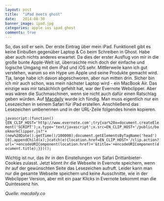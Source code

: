```yaml
---
layout: post
title:  "iPad meets ghost"
date:   2014-08-30 
banner_image: ipad.jpg
categories: apple ios ipad ghost
comments: true
---
```

So, das soll er sein. Der erste Eintrag über mein iPad. 
Funktionell gibt es keine Einbußen gegenüber Laptop & Co beim Schreiben in Ghost. Habe aber auch nichts anderes erwartet.
Da dies der erster Ausflug von mir in die große bunte Apple-Welt ist, überraschte mich doch der einfache und logische Umgang mit dem iPad und iOS sehr. Mittlerweile kann ich gut verstehen, warum so ein Hype um Apple und seine Produkte gemacht wird. Tja, lange habe ich davon abgeschworen, aber nun mitten drin. Sicher bin ich mir auch schon, was mein nächster Laptop wird - ein MacBook Air.
Das einzige was mir tatsächlich gefehlt hat, war der Evernote Webclipper. Aber was wären die Suchmaschinen, wenn sie nicht auch dafür einen Ratschlag geben würden. 
Auf [Macdaily](http://www.macdaily.co/add-evernote-web-clipper-safari-ios/) wurde ich fündig. Man muss eigentlich nur ein Lesezeichen in seinem Safari für iPad erstellen. Anschließend das Lesezeichen umbenennen und in der URL-Zeile folgendes hinein kopieren.

`javascript:(function(){EN_CLIP_HOST='http://www.evernote.com';try{var%20x=document.createElement('SCRIPT');x.type='text/javascript';x.src=EN_CLIP_HOST+'/public/bookmarkClipper.js?'+(new%20Date().getTime()/100000);document.getElementsByTagName('head')[0].appendChild(x);}catch(e){location.href=EN_CLIP_HOST+'/clip.action?url='+encodeURIComponent(location.href)+'&title='+encodeURIComponent(document.title);}})();`

Wichtig ist nur, das ihr in den Einstellungen von Safari Drittanbieter- Cookies zulasst.
Jetzt könnt ihr die Webseite in Evernote speichern, wenn ihr auf der gewünschten Seite das Lesezeichen aufruft. Leider kann man nur die gesamte Webseite speichern und keine Ausschnitte, wie in der Webclipper Version, aber mit ein paar Klicks in Evernote bekommt man die Quintessenz hin.

*Quelle: macdaily.co*